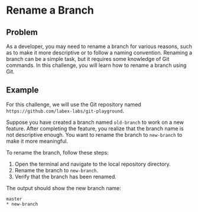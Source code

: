 # Rename a Branch

## Problem

As a developer, you may need to rename a branch for various reasons, such as to make it more descriptive or to follow a naming convention. Renaming a branch can be a simple task, but it requires some knowledge of Git commands. In this challenge, you will learn how to rename a branch using Git.

## Example

For this challenge, we will use the Git repository named `https://github.com/labex-labs/git-playground`.

Suppose you have created a branch named `old-branch` to work on a new feature. After completing the feature, you realize that the branch name is not descriptive enough. You want to rename the branch to `new-branch` to make it more meaningful.

To rename the branch, follow these steps:

1. Open the terminal and navigate to the local repository directory.
2. Rename the branch to `new-branch`. 
3. Verify that the branch has been renamed.

The output should show the new branch name:

```shell
master
* new-branch
```
